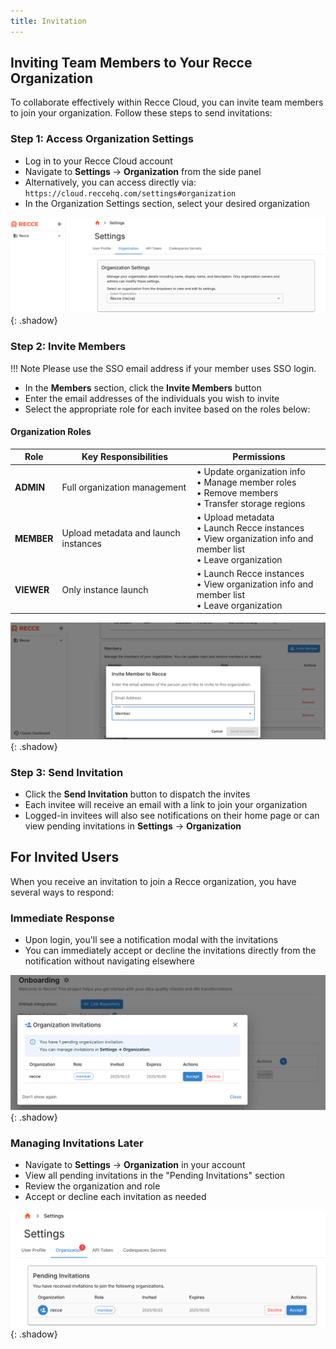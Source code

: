 ```yaml
---
title: Invitation
---
```


## Inviting Team Members to Your Recce Organization

To collaborate effectively within Recce Cloud, you can invite team members to join your organization. Follow these steps to send invitations:

### Step 1: Access Organization Settings
- Log in to your Recce Cloud account
- Navigate to **Settings** → **Organization** from the side panel
- Alternatively, you can access directly via: `https://cloud.reccehq.com/settings#organization`
- In the Organization Settings section, select your desired organization

![Organization Settings](../assets/images/6-collaboration/recce-cloud-org-setting-fs8.png){: .shadow}

### Step 2: Invite Members

!!! Note
    Please use the SSO email address if your member uses SSO login.

- In the **Members** section, click the **Invite Members** button
- Enter the email addresses of the individuals you wish to invite
- Select the appropriate role for each invitee based on the roles below:

#### Organization Roles

| Role | Key Responsibilities | Permissions |
|------|---------------------|-------------|
| **ADMIN** | Full organization management | • Update organization info<br>• Manage member roles<br>• Remove members<br>• Transfer storage regions |
| **MEMBER** | Upload metadata and launch instances | • Upload metadata<br>• Launch Recce instances<br>• View organization info and member list<br>• Leave organization |
| **VIEWER** | Only instance launch | • Launch Recce instances<br>• View organization info and member list<br>• Leave organization |

![Invite Members](../assets/images/6-collaboration/recce-cloud-org-invitation-fs8.png){: .shadow}

### Step 3: Send Invitation
- Click the **Send Invitation** button to dispatch the invites
- Each invitee will receive an email with a link to join your organization
- Logged-in invitees will also see notifications on their home page or can view pending invitations in **Settings** → **Organization**

## For Invited Users

When you receive an invitation to join a Recce organization, you have several ways to respond:

### Immediate Response
- Upon login, you'll see a notification modal with the invitations
- You can immediately accept or decline the invitations directly from the notification without navigating elsewhere

![Invitation Notifications](../assets/images/6-collaboration/recce-cloud-org-pending-invitation-home-fs8.png){: .shadow}

### Managing Invitations Later
- Navigate to **Settings** → **Organization** in your account
- View all pending invitations in the "Pending Invitations" section
- Review the organization and role
- Accept or decline each invitation as needed

![Pending Invitations In Settings](../assets/images/6-collaboration/recce-cloud-org-pending-invitation-fs8.png){: .shadow}
